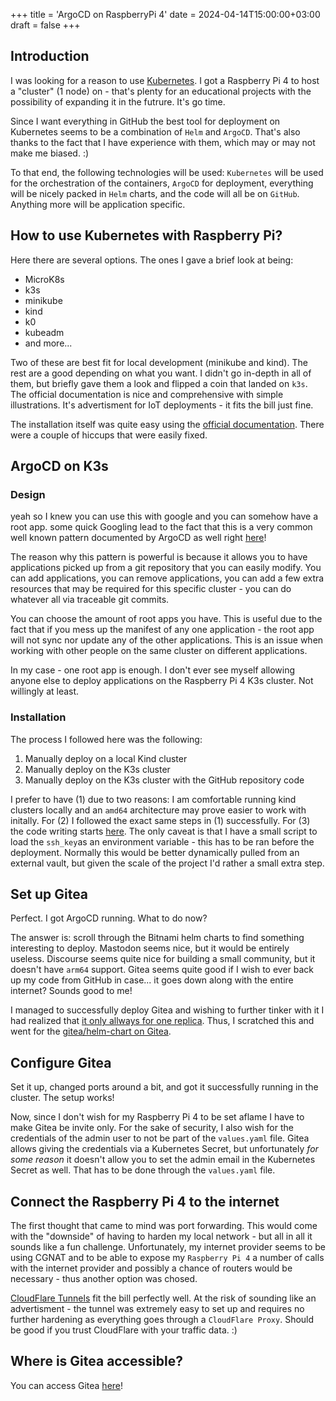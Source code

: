 +++
title = 'ArgoCD on RaspberryPi 4'
date = 2024-04-14T15:00:00+03:00
draft = false
+++

## Introduction

I was looking for a reason to use [Kubernetes](https://kubernetes.io/). I got a Raspberry Pi 4 to host a "cluster" (1 node) on - that's plenty for an educational projects with the possibility of expanding it in the futrure. It's go time.

Since I want everything in GitHub the best tool for deployment on Kubernetes seems to be a combination of `Helm` and `ArgoCD`. That's also thanks to the fact that I have experience with them, which may or may not make me biased. :)

To that end, the following technologies will be used: `Kubernetes` will be used for the orchestration of the containers, `ArgoCD` for deployment, everything will be nicely packed in `Helm` charts, and the code will all be on `GitHub`. Anything more will be application specific.

## How to use Kubernetes with Raspberry Pi?

Here there are several options. The ones I gave a brief look at being:
- MicroK8s
- k3s
- minikube
- kind 
- k0
- kubeadm
- and more...

Two of these are best fit for local development (minikube and kind). The rest are a good depending on what you want. I didn't go in-depth in all of them, but briefly gave them a look and flipped a coin that landed on `k3s`. The official documentation is nice and comprehensive with simple illustrations. It's advertisment for IoT deployments - it fits the bill just fine.

The installation itself was quite easy using the [official documentation](https://docs.k3s.io/installation). There were a couple of hiccups that were easily fixed.

## ArgoCD on K3s

### Design

yeah so I knew you can use this with google and you can somehow have a root app. some quick Googling lead to the fact that this is a very common well known pattern documented by ArgoCD as well right [here](https://argo-cd.readthedocs.io/en/stable/operator-manual/cluster-bootstrapping/)!

The reason why this pattern is powerful is because it allows you to have applications picked up from a git repository that you can easily modify. You can add applications, you can remove applications, you can add a few extra resources that may be required for this specific cluster - you can do whatever all via traceable git commits.

You can choose the amount of root apps you have. This is useful due to the fact that if you mess up the manifest of any one application - the root app will not sync nor update any of the other applications. This is an issue when working with other people on the same cluster on different applications. 

In my case - one root app is enough. I don't ever see myself allowing anyone else to deploy applications on the Raspberry Pi 4 K3s cluster. Not willingly at least.

### Installation 

The process I followed here was the following:
1. Manually deploy on a local Kind cluster
2. Manually deploy on the K3s cluster
3. Manually deploy on the K3s cluster with the GitHub repository code

I prefer to have (1) due to two reasons: I am comfortable running kind clusters locally and an `amd64` architecture may prove easier to work with initally. For (2) I followed the exact same steps in (1) successfully. For (3) the code writing starts [here](https://github.com/aliasboink/raspberrypi_argocd_module). The only caveat is that I have a small script to load the `ssh_key`as an environment variable - this has to be ran before the deployment. Normally this would be better dynamically pulled from an external vault, but given the scale of the project I'd rather a small extra step.

## Set up Gitea 

Perfect. I got ArgoCD running. What to do now?

The answer is: scroll through the Bitnami helm charts to find something interesting to deploy. Mastodon seems nice, but it would be entirely useless. Discourse seems quite nice for building a small community, but it doesn't have `arm64` support. Gitea seems quite good if I wish to ever back up my code from GitHub in case... it goes down along with the entire internet? Sounds good to me!

I managed to successfully deploy Gitea and wishing to further tinker with it I had realized that [it only allways for one replica](https://github.com/bitnami/charts/blob/main/bitnami/gitea/templates/deployment.yaml#L22). Thus, I scratched this and went for the [gitea/helm-chart on Gitea](https://gitea.com/gitea). 

## Configure Gitea

Set it up, changed ports around a bit, and got it successfully running in the cluster. The setup works! 

Now, since I don't wish for my Raspberry Pi 4 to be set aflame I have to make Gitea be invite only. For the sake of security, I also wish for the credentials of the admin user to not be part of the `values.yaml` file. Gitea allows giving the credentials via a Kubernetes Secret, but unfortunately _for some reason_ it doesn't allow you to set the admin email in the Kubernetes Secret as well. That has to be done through the `values.yaml` file.

## Connect the Raspberry Pi 4 to the internet

The first thought that came to mind was port forwarding. This would come with the "downside" of having to harden my local network - but all in all it sounds like a fun challenge. Unfortunately, my internet provider seems to be using CGNAT and to be able to expose my `Raspberry Pi 4` a number of calls with the internet provider and possibly a chance of routers would be necessary - thus another option was chosed.

[CloudFlare Tunnels](https://developers.cloudflare.com/cloudflare-one/connections/connect-networks/) fit the bill perfectly well. At the risk of sounding like an advertisment - the tunnel was extremely easy to set up and requires no further hardening as everything goes through a `CloudFlare Proxy`. Should be good if you trust CloudFlare with your traffic data. :)


## Where is Gitea accessible?

You can access Gitea [here](https://gitea.adrian-docs.com/)!